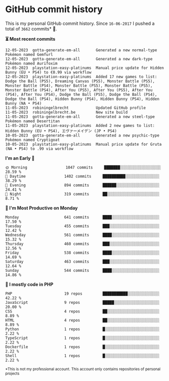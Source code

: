 # GitHub commit history
This is my personal GitHub commit history. Since <!--START_SECTION:first-commit-date-->`16-06-2017`<!--END_SECTION:first-commit-date--> I pushed a total of <!--START_SECTION:total-commit-count-->`3662`<!--END_SECTION:total-commit-count--> commits* 🎉.

<!--START_SECTION:most-recent-commits-->
**⏳ Most recent commits**
                                        
```text
12-05-2023  gotta-generate-em-all       Generated a new normal-type Pokémon named Gemfurl
12-05-2023  gotta-generate-em-all       Generated a new dark-type Pokémon named Aurifoxim
12-05-2023  playstation-easy-platinums  Manual price update for Hidden Bunny (EU • PS4) to €0.99 via workflow
12-05-2023  playstation-easy-platinums  Added 17 new games to list: Dodge the Ball (PS5), Dreaming Canvas (PS5), Monster Battle (PS5), Monster Battle (PS4), Monster Battle (PS5), Monster Battle (PS5), Monster Battle (PS4), After You (PS5), After You (PS5), After You (PS4), After You (PS4), Dodge the Ball (PS5), Dodge the Ball (PS4), Dodge the Ball (PS4), Hidden Bunny (PS4), Hidden Bunny (PS4), Hidden Bunny (NA • PS4)
11-05-2023  robiningelbrecht            Updated GitHub profile
11-05-2023  robiningelbrecht.be         New site build
11-05-2023  gotta-generate-em-all       Generated a new steel-type Pokémon named Desertitan
11-05-2023  playstation-easy-platinums  Added 2 new games to list: Hidden Bunny (EU • PS4), エヴァーメイデン (JP • PS4)
10-05-2023  gotta-generate-em-all       Generated a new psychic-type Pokémon named Cryptigoat
10-05-2023  playstation-easy-platinums  Manual price update for Gruta (NA • PS4) to .99 via workflow
```
<!--END_SECTION:most-recent-commits-->  

<!--START_SECTION:commits-per-day-time-->
**I&#039;m an Early 🐤**

```text
🌞 Morning                 1047 commits     ███████░░░░░░░░░░░░░░░░░░   28.59 %
🌆 Daytime                 1402 commits     ██████████░░░░░░░░░░░░░░░   38.29 %
🌃 Evening                 894 commits      ██████░░░░░░░░░░░░░░░░░░░   24.41 %
🌙 Night                   319 commits      ██░░░░░░░░░░░░░░░░░░░░░░░   8.71 %
```
<!--END_SECTION:commits-per-day-time-->  

<!--START_SECTION:commits-per-weekday-->
**📅 I&#039;m Most Productive on Monday**

```text
Monday                    641 commits      ████░░░░░░░░░░░░░░░░░░░░░   17.50 %
Tuesday                   455 commits      ███░░░░░░░░░░░░░░░░░░░░░░   12.42 %
Wednesday                 561 commits      ████░░░░░░░░░░░░░░░░░░░░░   15.32 %
Thursday                  460 commits      ███░░░░░░░░░░░░░░░░░░░░░░   12.56 %
Friday                    538 commits      ████░░░░░░░░░░░░░░░░░░░░░   14.69 %
Saturday                  463 commits      ███░░░░░░░░░░░░░░░░░░░░░░   12.64 %
Sunday                    544 commits      ████░░░░░░░░░░░░░░░░░░░░░   14.86 %
```
<!--END_SECTION:commits-per-weekday-->  

<!--START_SECTION:repos-per-language-->
**💬 I mostly code in PHP**

```text
PHP                       19 repos         ███████████░░░░░░░░░░░░░░   42.22 %
JavaScript                9 repos          █████░░░░░░░░░░░░░░░░░░░░   20.00 %
CSS                       4 repos          ██░░░░░░░░░░░░░░░░░░░░░░░   8.89 %
HTML                      4 repos          ██░░░░░░░░░░░░░░░░░░░░░░░   8.89 %
Python                    1 repos          █░░░░░░░░░░░░░░░░░░░░░░░░   2.22 %
TypeScript                1 repos          █░░░░░░░░░░░░░░░░░░░░░░░░   2.22 %
Dockerfile                1 repos          █░░░░░░░░░░░░░░░░░░░░░░░░   2.22 %
Shell                     1 repos          █░░░░░░░░░░░░░░░░░░░░░░░░   2.22 %
```
<!--END_SECTION:repos-per-language-->  

<sub>*This is not my professional account. This account only contains repositories of personal projects</sub>
